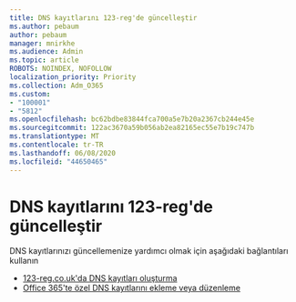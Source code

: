 ```yaml
---
title: DNS kayıtlarını 123-reg'de güncelleştir
ms.author: pebaum
author: pebaum
manager: mnirkhe
ms.audience: Admin
ms.topic: article
ROBOTS: NOINDEX, NOFOLLOW
localization_priority: Priority
ms.collection: Adm_O365
ms.custom:
- "100001"
- "5812"
ms.openlocfilehash: bc62bdbe83844fca700a5e7b20a2367cb244e45e
ms.sourcegitcommit: 122ac3670a59b056ab2ea82165ec55e7b19c747b
ms.translationtype: MT
ms.contentlocale: tr-TR
ms.lasthandoff: 06/08/2020
ms.locfileid: "44650465"
---
```

# <a name="update-dns-records-at-123-reg"></a>DNS kayıtlarını 123-reg'de güncelleştir

DNS kayıtlarınızı güncellemenize yardımcı olmak için aşağıdaki bağlantıları kullanın

- [123-reg.co.uk'da DNS kayıtları oluşturma](https://docs.microsoft.com/microsoft-365/admin/dns/create-dns-records-at-123-reg-co-uk?view=o365-worldwide)
- [Office 365'te özel DNS kayıtlarını ekleme veya düzenleme](https://docs.microsoft.com/microsoft-365/admin/setup/add-domain#add-or-edit-custom-dns-records)